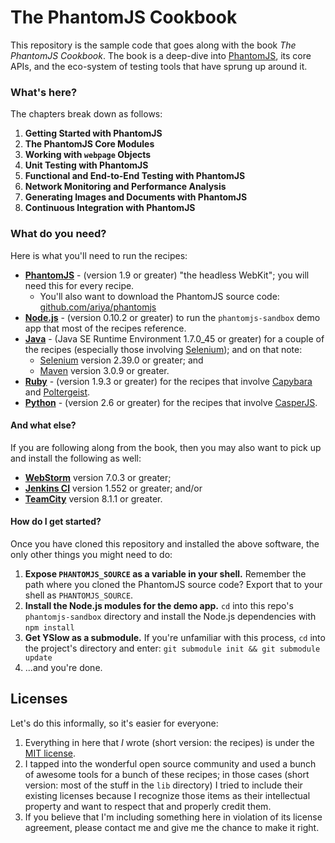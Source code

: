 # The PhantomJS Cookbook

This repository is the sample code that goes along with the book _The PhantomJS Cookbook_.
The book is a deep-dive into [PhantomJS](http://phantomjs.org/), its core APIs,
and the eco-system of testing tools that have sprung up around it.

### What's here?

The chapters break down as follows:

1. **Getting Started with PhantomJS**
2. **The PhantomJS Core Modules**
3. **Working with `webpage` Objects**
4. **Unit Testing with PhantomJS**
5. **Functional and End-to-End Testing with PhantomJS**
6. **Network Monitoring and Performance Analysis**
7. **Generating Images and Documents with PhantomJS**
8. **Continuous Integration with PhantomJS**

### What do you need?

Here is what you'll need to run the recipes:

* **[PhantomJS](http://phantomjs.org/download.html)** - (version 1.9 or greater)
  "the headless WebKit"; you will need this for every recipe.
  * You'll also want to download the PhantomJS source code:
    [github.com/ariya/phantomjs](https://github.com/ariya/phantomjs)
* **[Node.js](http://nodejs.org/download/)** - (version 0.10.2 or greater) to run
  the `phantomjs-sandbox` demo app that most of the recipes reference.
* **[Java](http://java.com/en/download/index.jsp)** - (Java SE Runtime Environment
  1.7.0_45 or greater) for a couple of the recipes (especially those involving
  [Selenium](http://www.seleniumhq.org/)); and on that note:
  * [Selenium](http://docs.seleniumhq.org/download/) version 2.39.0 or greater; and
  * [Maven](http://maven.apache.org/download.cgi) version 3.0.9 or greater.
* **[Ruby](https://www.ruby-lang.org/en/downloads/)** - (version 1.9.3 or greater)
  for the recipes that involve [Capybara](http://jnicklas.github.io/capybara/)
  and [Poltergeist](https://github.com/teampoltergeist/poltergeist).
* **[Python](https://www.python.org/downloads/)** - (version 2.6 or greater) for
  the recipes that involve [CasperJS](http://casperjs.org/).

#### And what else?

If you are following along from the book, then you may also want to pick up and
install the following as well:

* **[WebStorm](http://www.jetbrains.com/webstorm/download/)** version 7.0.3 or greater;
* **[Jenkins CI](http://jenkins-ci.org/)** version 1.552 or greater; and/or
* **[TeamCity](http://www.jetbrains.com/teamcity/download/)** version 8.1.1 or greater.

#### How do I get started?

Once you have cloned this repository and installed the above software, the only
other things you might need to do:

1. **Expose `PHANTOMJS_SOURCE` as a variable in your shell.** Remember the path
   where you cloned the PhantomJS source code? Export that to your shell as
   `PHANTOMJS_SOURCE`.
2. **Install the Node.js modules for the demo app.** `cd` into this repo's
   `phantomjs-sandbox` directory and install the Node.js dependencies with
   `npm install`
3. **Get YSlow as a submodule.** If you're unfamiliar with this process, `cd`
   into the project's directory and enter: `git submodule init && git submodule update`
4. ...and you're done.

## Licenses

Let's do this informally, so it's easier for everyone:

1. Everything in here that _I_ wrote (short version: the recipes) is under the
   [MIT license](http://opensource.org/licenses/MIT).
2. I tapped into the wonderful open source community and used a bunch of awesome
   tools for a bunch of these recipes; in those cases (short version: most of the
   stuff in the `lib` directory) I tried to include their existing licenses
   because I recognize those items as their intellectual property and want to
   respect that and properly credit them.
3. If you believe that I'm including something here in violation of its license
   agreement, please contact me and give me the chance to make it right.